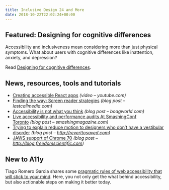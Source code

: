 ```yaml
---
title: Inclusive Design 24 and More
date: 2018-10-22T22:02:24+00:00
---
```


## Featured: Designing for cognitive differences

Accessibility and inclusiveness mean considering more than just physical symptoms. What about users with cognitive differences like inattention, anxiety, and depression?

Read [Designing for cognitive differences](https://alistapart.com/article/designing-for-cognitive-differences).

## News, resources, tools and tutorials

* [Creating accessible React apps](https://www.youtube.com/watch?v=WYNGnJEgf_o) _(video – youtube.com)_
* [Finding the way: Screen reader strategies](https://lastcallmedia.com/blog/finding-way-screen-reader-strategies) _(blog post – lastcallmedia.com)_
* [Accessibility is not what you think](https://boagworld.com/accessibility/accessibility-is-not-what-you-think/) _(blog post – boagworld.com)_
* [Live accessibility and performance audits At SmashingConf Toronto](https://www.smashingmagazine.com/2018/10/smashingconf-toronto-a11y-performance-audits/) _(blog post – smashingmagazine.com)_
* [Trying to explain reduce motion to designers who don’t have a vestibular disorder](http://reverttosaved.com/2018/10/16/trying-to-explain-reduce-motion-to-designers-who-dont-have-a-vestibular-disorder/) _(blog post – http://reverttosaved.com)_
* [JAWS support of Chrome 70](http://blog.freedomscientific.com/?name=chrome70) _(blog post – http://blog.freedomscientific.com)_

## New to A11y

Tiago Romero Garcia shares some [pragmatic rules of web accessibility that will stick to your mind](https://medium.freecodecamp.org/pragmatic-rules-of-web-accessibility-that-will-stick-to-your-mind-9d3eb85a1a28). Here, you not only get the what behind accessibility, but also actionable steps on making it better today.
